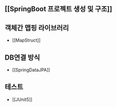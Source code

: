 ## [[SpringBoot 프로젝트 생성 및 구조]]
## 객체간 맵핑 라이브러리
- [[MapStruct]]
## DB연결 방식
- [[SpringDataJPA]]
## 테스트
- [[JUnit5]]

